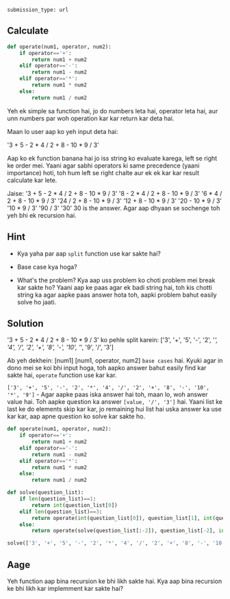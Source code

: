 ```ngMeta
submission_type: url
```

## Calculate

```python
def operate(num1, operator, num2):
    if operator=='+':
        return num1 + num2
    elif operator=='-':
        return num1 - num2
    elif operator=='*':
        return num1 * num2
    else:
        return num1 / num2
```

Yeh ek simple sa function hai, jo do numbers leta hai, operator leta hai, aur unn numbers par woh operation kar kar return kar deta hai.

Maan lo user aap ko yeh input deta hai:

'3 + 5 - 2 * 4 / 2 + 8 - 10 * 9 / 3'

Aap ko ek function banana hai jo iss string ko evaluate karega, left se right ke order mei. Yaani agar sabhi operators ki same precedence (yaani importance) hoti, toh hum left se right chalte aur ek ek kar kar result calculate kar lete.

Jaise:
'3 + 5 - 2 * 4 / 2 + 8 - 10 * 9 / 3'
'8 - 2 * 4 / 2 + 8 - 10 * 9 / 3'
'6 * 4 / 2 + 8 - 10 * 9 / 3'
'24 / 2 + 8 - 10 * 9 / 3'
'12 + 8 - 10 * 9 / 3'
'20 - 10 * 9 / 3'
'10 * 9 / 3'
'90 / 3'
'30'
30 is the answer.
Agar aap dhyaan se sochenge toh yeh bhi ek recursion hai.

## Hint
- Kya yaha par aap `split` function use kar sakte hai?
  
- Base case kya hoga?
  
- What's the problem? Kya aap uss problem ko choti problem mei break kar sakte ho?
Yaani aap ke paas agar ek badi string hai, toh kis chotti string ka agar aapke paas answer hota toh, aapki problem bahut easily solve ho jaati.
  
## Solution
'3 + 5 - 2 * 4 / 2 + 8 - 10 * 9 / 3'
ko pehle split karein:
['3', '+', '5', '-', '2', '*', '4', '/', '2', '+', '8', '-', '10', '*', '9', '/', '3']

Ab yeh dekhein:
[num1]
[num1, operator, num2]
`base cases` hai. Kyuki agar in dono mei se koi bhi input hoga, toh aapko answer bahut easily find kar sakte hai, `operate` function use kar kar.

`['3', '+', '5', '-', '2', '*', '4', '/', '2', '+', '8', '-', '10', '*', '9']` - Agar aapke paas iska answer hai toh, maan lo, woh answer value hai. Toh aapke question ka answer
`[value, '/', '3']` hai. Yaani list ke last ke do elements skip kar kar, jo remaining hui list hai uska answer ka use kar kar, aap apne question ko solve kar sakte ho.

```python
def operate(num1, operator, num2):
    if operator=='+':
        return num1 + num2
    elif operator=='-':
        return num1 - num2
    elif operator=='*':
        return num1 * num2
    else:
        return num1 / num2

def solve(question_list):
    if len(question_list)==1:
        return int(question_list[0])
    elif len(question_list)==3:
        return operate(int(question_list[0]), question_list[1], int(question_list[2]))
    else:
        return operate(solve(question_list[:-2]), question_list[-2], int(question_list[-1])) 

solve(['3', '+', '5', '-', '2', '*', '4', '/', '2', '+', '8', '-', '10', '*', '9', '/', '3'])
```

## Aage
Yeh function aap bina recursion ke bhi likh sakte hai. Kya aap bina recursion ke bhi likh kar implemment kar sakte hai?

